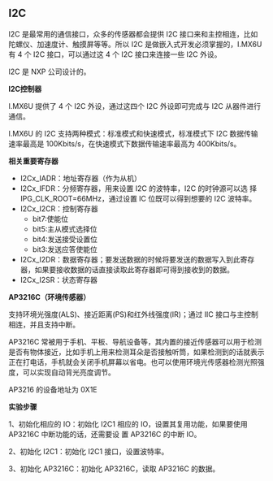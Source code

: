 ## I2C

I2C 是最常用的通信接口，众多的传感器都会提供 I2C 接口来和主控相连，比如陀螺仪、加速度计、触摸屏等等。所以 I2C 是做嵌入式开发必须掌握的，I.MX6U 有 4 个 I2C 接口，可以通过这 4 个 I2C 接口来连接一些 I2C 外设。

I2C 是 NXP 公司设计的。

**I2C控制器**

I.MX6U 提供了 4 个 I2C 外设，通过这四个 I2C 外设即可完成与 I2C 从器件进行通信。

I.MX6U 的 I2C 支持两种模式：标准模式和快速模式，标准模式下 I2C 数据传输速率最高是 100Kbits/s，在快速模式下数据传输速率最高为 400Kbits/s。

**相关重要寄存器**

- I2Cx_IADR：地址寄存器（作为从机）
- I2Cx_IFDR：分频寄存器，用来设置 I2C 的波特率，I2C 的时钟源可以选 择 IPG_CLK_ROOT=66MHz，通过设置 IC 位既可以得到想要的 I2C 波特率。
- I2Cx_I2CR：控制寄存器
  - bit7:使能位
  - bit5:主从模式选择位
  - bit4:发送接受设置位
  - bit3:发送应答使能位
- I2Cx_I2DR：数据寄存器；要发送数据的时候将要发送的数据写入到此寄存器，如果要接收数据的话直接读取此寄存器即可得到接收到的数据。
- I2Cx_I2SR：状态寄存器

**AP3216C（环境传感器）**

支持环境光强度(ALS)、接近距离(PS)和红外线强度(IR)；通过 IIC 接口与主控制相连，并且支持中断。

AP3216C 常被用于手机、平板、导航设备等，其内置的接近传感器可以用于检测是否有物体接近，比如手机上用来检测耳朵是否接触听筒，如果检测到的话就表示正在打电话，手机就会关闭手机屏幕以省电。也可以使用环境光传感器检测光照强度，可以实现自动背光亮度调节。 

AP3216 的设备地址为 0X1E

**实验步骤**

1、初始化相应的 IO：初始化 I2C1 相应的 IO，设置其复用功能，如果要使用 AP3216C 中断功能的话，还需要设 置 AP3216C 的中断 IO。  

2、初始化 I2C1：初始化 I2C1 接口，设置波特率。  

3、初始化 AP3216C：初始化 AP3216C，读取 AP3216C 的数据。